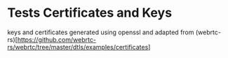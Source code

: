 # Tests Certificates and Keys
keys and certificates generated using openssl and adapted from (webrtc-rs)[https://github.com/webrtc-rs/webrtc/tree/master/dtls/examples/certificates]
